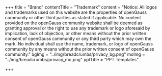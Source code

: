 +++
title = "Brand"
contentTitle = "Trademark"
content = "Notice: All logos and trademarks used on this website are the properties of openGauss community or other third parties as stated if applicable. No content provided on the openGauss community website shall be deemed as granting approval or the right to use any trademark or logo aforesaid by implication, lack of objection, or other means without the prior written consent of openGauss community or any third party which may own the mark. No individual shall use the name, trademark, or logo of openGauss community by any means without the prior written consent of openGauss community."
bgImg = "../img/breadcrumbs/privacy_bg.png"
moImg = "../img/breadcrumbs/privacy_mo.png"
pptTitle = "PPT Templates"

+++